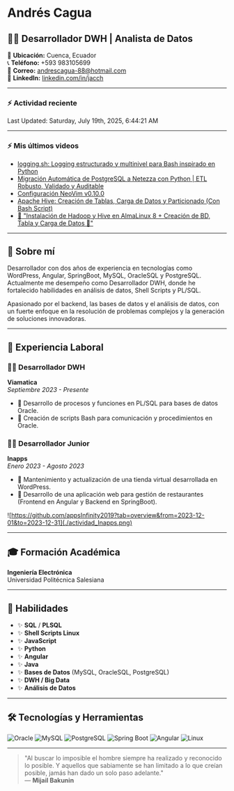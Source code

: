 
<!--
**AndresCagua/AndresCagua** is a ✨ _special_ ✨ repository because its `README.md` (this file) appears on your GitHub profile.

## Andrés Cagua ⚡


Here are some ideas to get you started:

- 🔭 I’m currently working on ...
- 🌱 I’m currently learning ...
- 👯 I’m looking to collaborate on ...
- 🤔 I’m looking for help with ...
- 💬 Ask me about ...
- 📫 How to reach me: ...
- 😄 Pronouns: ...
- ⚡ Fun fact: ...
-->

# Andrés Cagua

## 👨‍💻 Desarrollador DWH | Analista de Datos

📌 **Ubicación:** Cuenca, Ecuador  
📞 **Teléfono:** +593 983105699  
📧 **Correo:** [andrescagua-88@hotmail.com](mailto:andrescagua-88@hotmail.com)  
👤 **LinkedIn:** [linkedin.com/in/jacch](https://www.linkedin.com/in/jacch/)

---

### :zap: Actividad reciente
<!--RECENT_ACTIVITY:start-->
<!--RECENT_ACTIVITY:end-->
<!--RECENT_ACTIVITY:last_update-->
Last Updated: Saturday, July 19th, 2025, 6:44:21 AM
<!--RECENT_ACTIVITY:last_update_end-->

---

### :zap: Mis últimos videos
<!-- YOUTUBE:START -->
- [logging.sh: Logging estructurado y multinivel para Bash inspirado en Python](https://www.youtube.com/watch?v=BCcEeg3PoLw)
- [Migración Automática de PostgreSQL a Netezza con Python | ETL Robusto, Validado y Auditable](https://www.youtube.com/watch?v=67fV1e45WqM)
- [Configuración NeoVim v0.10.0](https://www.youtube.com/watch?v=Cn_QsInEvHo)
- [Apache Hive: Creación de Tablas, Carga de Datos y Particionado &lpar;Con Bash Script&rpar;](https://www.youtube.com/watch?v=LfDrM8bTyFI)
- [📌 &quot;Instalación de Hadoop y Hive en AlmaLinux 8 + Creación de BD, Tabla y Carga de Datos 🚀&quot;](https://www.youtube.com/watch?v=tQQX3mZkDDI)
<!-- YOUTUBE:END -->

---

## 💭 Sobre mí

Desarrollador con dos años de experiencia en tecnologías como WordPress, Angular, SpringBoot, MySQL, OracleSQL y PostgreSQL. Actualmente me desempeño como Desarrollador DWH, donde he fortalecido habilidades en análisis de datos, Shell Scripts y PL/SQL.

Apasionado por el backend, las bases de datos y el análisis de datos, con un fuerte enfoque en la resolución de problemas complejos y la generación de soluciones innovadoras.

---

## 💼 Experiencia Laboral

### 👨‍💻 Desarrollador DWH  
**Viamatica**  
*Septiembre 2023 - Presente*
- 🔹 Desarrollo de procesos y funciones en PL/SQL para bases de datos Oracle.
- 🔹 Creación de scripts Bash para comunicación y procedimientos en Oracle.

### 👨‍💻 Desarrollador Junior  
**Inapps**  
*Enero 2023 - Agosto 2023*
- 🔹 Mantenimiento y actualización de una tienda virtual desarrollada en WordPress.
- 🔹 Desarrollo de una aplicación web para gestión de restaurantes (Frontend en Angular y Backend en SpringBoot).

![https://github.com/appsInfinity2019?tab=overview&from=2023-12-01&to=2023-12-31](./actividad_Inapps.png)

---

## 🎓 Formación Académica

**Ingeniería Electrónica**  
Universidad Politécnica Salesiana

---

## 🔧 Habilidades

- ✨ **SQL** / **PLSQL**
- ✨ **Shell Scripts Linux**
- ✨ **JavaScript**
- ✨ **Python**
- ✨ **Angular**
- ✨ **Java**
- ✨ **Bases de Datos** (MySQL, OracleSQL, PostgreSQL)
- ✨ **DWH / Big Data**
- ✨ **Análisis de Datos**

---

## 🛠️ Tecnologías y Herramientas

![Oracle](https://img.shields.io/badge/Oracle-DBA317?style=for-the-badge&logo=oracle&logoColor=white)
![MySQL](https://img.shields.io/badge/MySQL-4479A1?style=for-the-badge&logo=mysql&logoColor=white)
![PostgreSQL](https://img.shields.io/badge/PostgreSQL-336791?style=for-the-badge&logo=postgresql&logoColor=white)
![Spring Boot](https://img.shields.io/badge/Spring_Boot-6DB33F?style=for-the-badge&logo=spring-boot&logoColor=white)
![Angular](https://img.shields.io/badge/Angular-DD0031?style=for-the-badge&logo=angular&logoColor=white)
![Linux](https://img.shields.io/badge/Linux-FCC624?style=for-the-badge&logo=linux&logoColor=black)

---

> "Al buscar lo imposible el hombre siempre ha realizado y reconocido lo posible. Y aquellos que sabiamente se han limitado a lo que creían posible, jamás han dado un solo paso adelante."  
> — **Mijail Bakunin**


